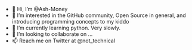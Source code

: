 - 👋 Hi, I’m @Ash-Money
- 👀 I’m interested in the GitHub community, Open Source in general, and introducing programming concepts to my kiddo
- 🌱 I’m currently learning python. Very slowly. 
- 💞️ I’m looking to collaborate on ...
- 📫 Reach me on Twitter at @not_technical

<!---
Ash-Money/Ash-Money is a ✨ special ✨ repository because its `README.md` (this file) appears on your GitHub profile.
You can click the Preview link to take a look at your changes.
--->
